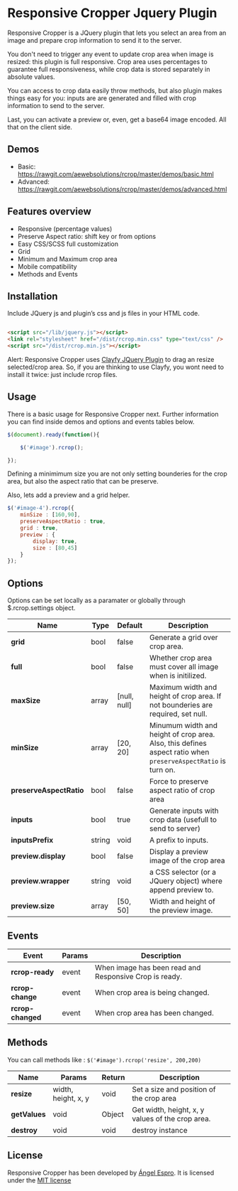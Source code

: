 # Responsive Cropper Jquery Plugin

Responsive Cropper is a JQuery plugin that lets you select an area from an image and prepare crop information to send it to the server.

You don't need to trigger any event to update crop area when image is resized: this plugin is full responsive.
Crop area uses percentages to guarantee full responsiveness, while crop data is stored separately in absolute values.

You can access to crop data easily throw methods, but also plugin makes things easy for you: inputs are are generated and filled with crop information to send to the server.

Last, you can activate a preview or, even, get a base64 image encoded. All that on the client side.


## Demos

- Basic: https://rawgit.com/aewebsolutions/rcrop/master/demos/basic.html
- Advanced: https://rawgit.com/aewebsolutions/rcrop/master/demos/advanced.html

## Features overview

- Responsive (percentage values)
- Preserve Aspect ratio: shift key or from options
- Easy CSS/SCSS full customization
- Grid
- Minimum and Maximum crop area
- Mobile compatibility
- Methods and Events

## Installation

Include JQuery js and plugin’s css and js files in your HTML code.

```html

<script src="/lib/jquery.js"></script> 
<link rel="stylesheet" href="/dist/rcrop.min.css" type="text/css" /> 
<script src="/dist/rcrop.min.js"></script> 

```
Alert: Responsive Cropper uses [Clayfy JQuery Plugin](https://github.com/aewebsolutions/clayfy/) to drag an resize selected/crop area. So, if you are thinking to use Clayfy, you wont need to install it twice: just include rcrop files.

## Usage

There is a basic usage for Responsive Cropper next. Further information you can find inside demos and options and events tables below.

```javascript
$(document).ready(function(){

    $('#image').rcrop();

});
```

Defining a minimimum size you are not only setting bounderies for the crop area, but also the aspect ratio that can be preserve.

Also, lets add a preview and a grid helper.

```javascript
$('#image-4').rcrop({
    minSize : [160,90],
    preserveAspectRatio : true,
    grid : true,
    preview : {
        display: true,
        size : [80,45]
    }
});
```

## Options
Options can be set locally as a paramater or globally through $.rcrop.settings object.


Name | Type | Default | Description
--- | --- | --- | ---
**grid** | bool | false |  Generate a grid over crop area.
**full** | bool | false |  Whether crop area must cover all image when is initilized.
**maxSize** | array | [null, null] | Maximum width and height of crop area. If not bounderies are required, set null.
**minSize** | array | [20, 20] | Minumum width and height of crop area. Also, this defines aspect ratio when `preserveAspectRatio` is turn on.
**preserveAspectRatio** | bool | false | Force to preserve aspect ratio of crop area
**inputs** | bool | true |  Generate inputs with crop data (usefull to send to server)
**inputsPrefix** | string | void |  A prefix to inputs.
**preview.display** | bool | false |  Display a preview image of the crop area
**preview.wrapper** | string | void |  a CSS selector (or a JQuery object) where append preview to.
**preview.size** | array | [50, 50] | Width and height of the preview image.


## Events

Event | Params | Description
--- | --- | ---
**rcrop-ready** | event | When image has been read and Responsive Crop is ready.
**rcrop-change** | event | When crop area is being changed.
**rcrop-changed** | event | When crop area has been changed.


## Methods
You can call methods like : `$('#image').rcrop('resize', 200,200)`

Name | Params | Return | Description
--- | --- | --- | ---
**resize** | width, height, x, y | void | Set a size and position of the crop area
**getValues** | void | Object | Get width, height, x, y values of the crop area.
**destroy** | void | void | destroy instance


## License

Responsive Cropper has been developed by [Ángel Espro](http://www.aesolucionesweb.com.ar/). It is licensed under the [MIT license](http://opensource.org/licenses/MIT)
